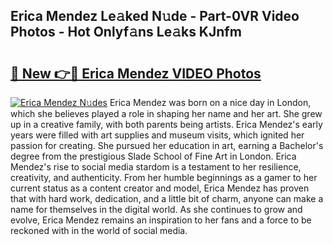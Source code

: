 ## Erica Mendez Le𝚊ked N𝚞de - Part-0VR Video Photos - Hot Onlyf𝚊ns Le𝚊ks KJnfm

# <h2><a href="http://ab26949.deff.icu/?id=Erica+Mendez">🔗 New 👉🔴 Erica Mendez VIDEO Photos</a></h2>

[![Erica Mendez N𝚞des](https://i.imgur.com/rIISA9y.gif)](http://ab26949.deff.icu/?id=Erica+Mendez)
Erica Mendez was born on a nice day in London, which she believes played a role in shaping her name and her art. She grew up in a creative family, with both parents being artists. Erica Mendez's early years were filled with art supplies and museum visits, which ignited her passion for creating. She pursued her education in art, earning a Bachelor's degree from the prestigious Slade School of Fine Art in London. Erica Mendez's rise to social media stardom is a testament to her resilience, creativity, and authenticity. From her humble beginnings as a gamer to her current status as a content creator and model, Erica Mendez has proven that with hard work, dedication, and a little bit of charm, anyone can make a name for themselves in the digital world. As she continues to grow and evolve, Erica Mendez remains an inspiration to her fans and a force to be reckoned with in the world of social media.
